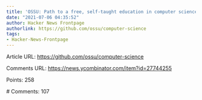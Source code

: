 ```yaml
---
title: 'OSSU: Path to a free, self-taught education in computer science'
date: "2021-07-06 04:35:52"
author: Hacker News Frontpage
authorlink: https://github.com/ossu/computer-science
tags:
- Hacker-News-Frontpage
---
```


<p>Article URL: <a href="https://github.com/ossu/computer-science">https://github.com/ossu/computer-science</a></p>
<p>Comments URL: <a href="https://news.ycombinator.com/item?id=27744255">https://news.ycombinator.com/item?id=27744255</a></p>
<p>Points: 258</p>
<p># Comments: 107</p>
